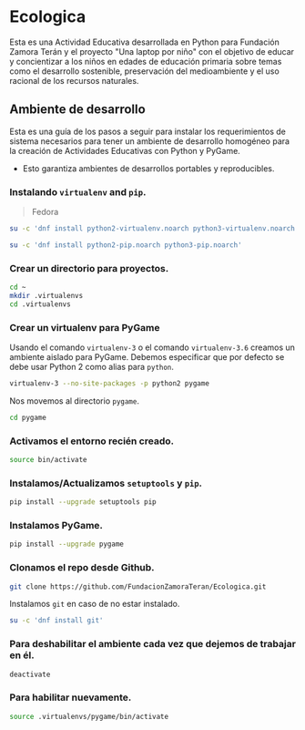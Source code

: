 # Ecologica

Esta es una Actividad Educativa desarrollada en Python para Fundación Zamora
Terán y el proyecto "Una laptop por niño" con el objetivo de educar y
concientizar a los niños en edades de educación primaria sobre temas como el
desarrollo sostenible, preservación del medioambiente y el uso racional de los
recursos naturales.

## Ambiente de desarrollo

Esta es una guía de los pasos a seguir para instalar los requerimientos de
sistema necesarios para tener un ambiente de desarrollo homogéneo para la
creación de Actividades Educativas con Python y PyGame.

* Esto garantiza ambientes de desarrollos portables y reproducibles.

### Instalando `virtualenv` and `pip`.

> Fedora

```sh
su -c 'dnf install python2-virtualenv.noarch python3-virtualenv.noarch'
```

```sh
su -c 'dnf install python2-pip.noarch python3-pip.noarch'
```

### Crear un directorio para proyectos.

```sh
cd ~
mkdir .virtualenvs
cd .virtualenvs
```

### Crear un virtualenv para PyGame

Usando el comando `virtualenv-3` o el comando `virtualenv-3.6` creamos un
ambiente aislado para PyGame. Debemos especificar que por defecto se debe usar
Python 2 como alias para `python`.

```sh
virtualenv-3 --no-site-packages -p python2 pygame
```

Nos movemos al directorio `pygame`.

```sh
cd pygame
```

### Activamos el entorno recién creado.

```sh
source bin/activate
```

### Instalamos/Actualizamos `setuptools` y `pip`.

```sh
pip install --upgrade setuptools pip
```

### Instalamos PyGame.

```sh
pip install --upgrade pygame
```

### Clonamos el repo desde Github.

```sh
git clone https://github.com/FundacionZamoraTeran/Ecologica.git
```

Instalamos `git` en caso de no estar instalado.

```sh
su -c 'dnf install git'
```

### Para deshabilitar el ambiente cada vez que dejemos de trabajar en él.

```sh
deactivate
```

### Para habilitar nuevamente.

```sh
source .virtualenvs/pygame/bin/activate
```
